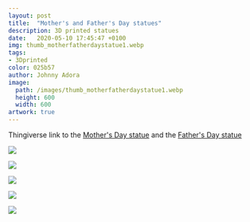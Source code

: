 ```yaml
---
layout: post
title:  "Mother's and Father's Day statues"
description: 3D printed statues
date:   2020-05-10 17:45:47 +0100
img: thumb_motherfatherdaystatue1.webp
tags: 
- 3Dprinted
color: 025b57
author: Johnny Adora
image:
  path: /images/thumb_motherfatherdaystatue1.webp
  height: 600
  width: 600
artwork: true
---
```


Thingiverse link to the [Mother's Day statue](https://www.thingiverse.com/thing:1541512) and the [Father's Day statue](https://www.thingiverse.com/thing:1617145)

![]({{site.baseurl}}/images/motherfatherdaystatue1.jpg)

![]({{site.baseurl}}/images/motherfatherdaystatue2.jpg)

![]({{site.baseurl}}/images/motherfatherdaystatue4.jpg)

![]({{site.baseurl}}/images/motherfatherdaystatue3.jpg)

![]({{site.baseurl}}/images/motherfatherdaystatue5.jpg)
